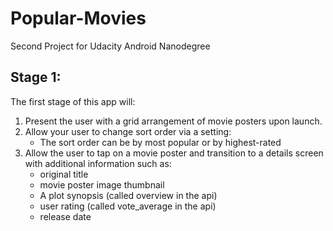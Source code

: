 # Popular-Movies
Second Project for Udacity Android Nanodegree

## Stage 1:
The first stage of this app will:
1. Present the user with a grid arrangement of movie posters upon launch.
2. Allow your user to change sort order via a setting:
   - The sort order can be by most popular or by highest-rated
3. Allow the user to tap on a movie poster and transition to a details screen with additional information such as:
   - original title
   - movie poster image thumbnail
   - A plot synopsis (called overview in the api)
   - user rating (called vote_average in the api)
   - release date
